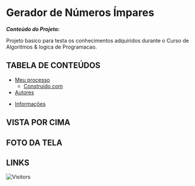 <!-- TITLE -->
# Gerador de Números Ímpares

***Conteúdo do Projeto:***

Projeto basico para testa os conhecimentos adquiridos durante o Curso de Algoritmos & logica de Programacao.

<!-- TABLE OF CONTENTS -->
## TABELA DE CONTEÚDOS

<!-- * [Vista por cima](#vista-por-cima) -->
  <!-- * [Foto da tela](#foto-da-tela) -->
  <!-- * [Links](#links) -->
* [Meu processo](#meu-processo)
  * [Construido com](#construido-com)
  <!-- * [O que aprendi](#o-que-aprendi) -->
  <!-- * [Desenvolvimento continuo](#desenvolvimento-continuo) -->
  <!-- * [Recursos úteis](#recursos-úteis) -->
* [Autores](#autores)
<!-- * [Agradecimentos](#agradecimentos) -->
* [Informações](#informações)

<!-- OVERVIEW -->
## VISTA POR CIMA

<!-- SCREENSHOT -->
## FOTO DA TELA

<!-- LINKS -->
## LINKS

![Visitors](https://api.visitorbadge.io/api/visitors?path=Devsgeeknerd%2Fpro-imp&label=VISITANTES&labelColor=%23f9e64f&countColor=%23008000&style=plastic "Total de Visitas")
